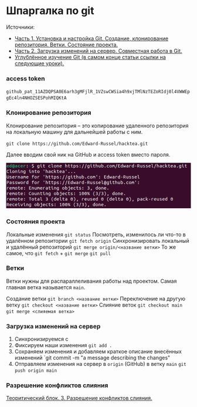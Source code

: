 # Шпаргалка по git
Источники:
- [Часть 1. Установка и настройка Git. Создание, клонирование репозитория. Ветки. Состояние проекта.](https://techrocks.ru/2021/04/04/how-to-use-git-part-1/)
- [Часть 2. Загрузка изменений на сервер. Совместная работа в Git.](https://techrocks.ru/2021/04/06/how-to-use-git-part-2/)
- [Углублённое изучение Git (в самом конце статьи ссылки на следующие уроки).](https://smartiqa.ru/courses/git/lesson-1)

### access token
`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`

### Клонирование репозитория
Клонирование репозитория – это копирование удаленного репозитория на локальную машину для дальнейшей работы с ним.

`git clone https://github.com/Edward-Russel/hacktea.git`

Далее вводим свой ник на GitHub и access token вместо пароля.

![](assets/picture0.png)

### Состояния проекта
Локальные изменения
`git status`
Посмотреть, изменилось ли что-то в удалённом репозитории
`git fetch origin`
Синхронизировать локальный и удалённый репозиторий
`git merge origin/<название ветки>`
То же самое, что `git fetch` + `git merge`
`git pull`

### Ветки
Ветки нужны для распараллеливания работы над проектом. Самая главная ветка называется `main`.

Создание ветки
`git branch <название ветки>`
Переключение на другую ветку
`git checkout <название ветки>`
Слияние веток
`git checkout main`
`git merge <слияемая ветка>`

###  Загрузка изменений на сервер
1) Синхронизируемся с 
2) Фиксируем наши изменения
`git add .`
3) Сохраняем изменения и добавляем краткое описание внесённых изменений
`git commit -m "a message describing the changes"
4) Отправляем изменения на сервер в `origin` (GitHub) в ветку `main`
`git push origin main`

### Разрешение конфликтов слияния
[Теоритический блок. 3. Разрешение конфликтов слияния.](https://smartiqa.ru/courses/git/lesson-5)